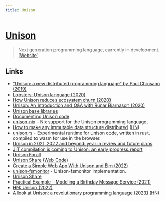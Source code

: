```yaml
---
title: Unison
---
```


# [Unison](https://github.com/unisonweb/unison)

> Next generation programming language, currently in development. ([Website](https://www.unisonweb.org/))

## Links

- ["Unison: a new distributed programming language" by Paul Chiusano (2019)](https://www.youtube.com/watch?v=gCWtkvDQ2ZI)
- [Lobsters: Unison language (2020)](https://lobste.rs/s/goszyg/unison_language)
- [How Unison reduces ecosystem churn (2020)](https://www.unisonweb.org/2020/04/10/reducing-churn/)
- [Unison: An Introduction and Q&A with Rúnar Bjarnason (2020)](https://www.youtube.com/watch?v=yicXcdLI2YA)
- [Unison base libraries](https://github.com/unisonweb/base)
- [Documenting Unison code](https://www.unisonweb.org/docs/documentation/)
- [unison-nix](https://github.com/ceedubs/unison-nix) - Nix support for the Unison programming language.
- [How to make any immutable data structure distributed](https://www.unison-lang.org/articles/distributed-datasets/core-idea/) ([HN](https://news.ycombinator.com/item?id=29452424))
- [unison.rs](https://github.com/jaredly/unison.rs) - Experimental runtime for unison code, written in rust, compiled to wasm for use in the browser.
- [Unison in 2021, 2022 and beyond: year in review and future plans](https://www.unisonweb.org/2022/02/10/unison-2021-year-in-review/)
- [JIT compilation is coming to Unison: an early progress report](https://www.unison-lang.org/blog/jit-announce/)
- [Unison Forall](https://hopin.com/events/unison-forall/registration)
- [Unison Share](https://share.unison-lang.org/) ([Web Code](https://github.com/unisonweb/codebase-ui))
- [Create a Simple Web App With Unison and Elm (2022)](https://luketollefson.xyz/posts/2022-07-31-unison-elm-web-app.html)
- [unison-fsmonitor](https://github.com/autozimu/unison-fsmonitor) - Unison-fsmonitor implementation.
- [Unison Share](https://share.unison-lang.org/)
- [Practical Example - Modeling a Birthday Message Service (2021)](https://www.unison-lang.org/blog/birthday-kata/)
- [HN: Unison (2022)](https://news.ycombinator.com/item?id=33638045)
- [A look at Unison: a revolutionary programming language (2023)](https://renato.athaydes.com/posts/unison-revolution.html) ([HN](https://news.ycombinator.com/item?id=34307552))
